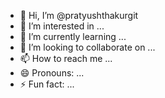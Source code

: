 - 👋 Hi, I’m @pratyushthakurgit
- 👀 I’m interested in ...
- 🌱 I’m currently learning ...
- 💞️ I’m looking to collaborate on ...
- 📫 How to reach me ...
- 😄 Pronouns: ...
- ⚡ Fun fact: ...

<!---
pratyushthakurgit/pratyushthakurgit is a ✨ special ✨ repository because its `README.md` (this file) appears on your GitHub profile.
You can click the Preview link to take a look at your changes.
--->
